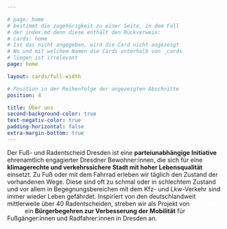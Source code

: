 ```yaml
---

# page: home
# bestimmt die zugehörigkeit zu einer Seite, in dem Fall
# der index.md denn diese enthält den Rückverweis:
# cards: home
# Ist das nicht angegeben, wird die Card nicht angezeigt
# Wo und mit welchem Namen die Cards unterhalb von _cards
# liegen ist irrelevant
page: home

layout: cards/full-width

# Position in der Reihenfolge der angezeigten Abschnitte
position: 4

title: Über uns
second-background-color: true
text-negativ-color: true
padding-horizontal: false
extra-margin-bottom: true
---
```


Der Fuß- und Radentscheid Dresden ist eine **parteiunabhängige Initiative** ehrenamtlich engagierter Dresdner Bewohner:innen, die sich für eine **klimagerechte und verkehrssichere Stadt mit hoher Lebensqualität** einsetzt. Zu Fuß oder mit dem Fahrrad erleben wir täglich den Zustand der vorhandenen Wege. Diese sind oft zu schmal oder in schlechtem Zustand und vor allem in Begegnungsbereichen mit dem Kfz- und Lkw-Verkehr sind immer wieder Leben gefährdet. Inspiriert von den deutschlandweit mittlerweile über 40 Radentscheiden, streben wir als Projekt von <a href="https://changing-cities.org/radentscheide/" style="text-decoration: underline; color: #ffffff;">Changing Cities</a> ein **Bürgerbegehren zur Verbesserung der Mobilität** für Fußgänger:innen und Radfahrer:innen in Dresden an.
